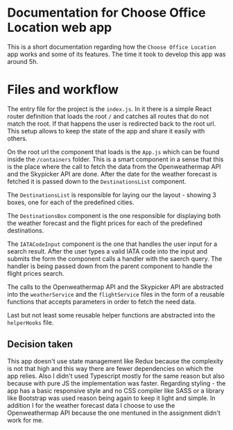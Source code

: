 # Documentation for Choose Office Location web app

This is a short documentation regarding how the `Choose Office Location` app works and some of its features. The time it took to develop this app was around 5h.

# Files and workflow

The entry file for the project is the `index.js`. In it there is a simple React router definition that loads the root `/` and catches all routes that do not match the root. If that happens the user is redirected back to the root url. This setup allows to keep the state of the app and share it easily with others.

On the root url the component that loads is the `App.js` which can be found inside the `/containers` folder. This is a smart component in a sense that this is the place where the call to fetch the data from the Openweathermap API and the Skypicker API are done. After the date for the weather forecast is fetched it is passed down to the `DestinationsList` component.

The `DestinationsList` is responsible for laying our the layout - showing 3 boxes, one for each of the predefined cities.

The `DestinationsBox` component is the one responsible for displaying both the weather forecast and the flight prices for each of the predefined destinations.

The `IATACodeInput` component is the one that handles the user input for a search result. After the user types a valid IATA code into the input and submits the form the component calls a handler with the saerch query. The handler is being passed down from the parent component to handle the flight prices search.

The calls to the Openweathermap API and the Skypicker API are abstracted into the `weatherService` and the `flightService` files in the form of a reusable functions that accepts parameters in order to fetch the need data.

Last but not least some reusable helper functions are abstracted into the `helperHooks` file.

## Decision taken
This app doesn't use state management like Redux because the complexity is not that high and this way there are fewer dependencies on which the app relies. Also I didn't used Typescript mostly for the same reason but also because with pure JS the implementation was faster. Regarding styling - the app has a basic responsive style and no CSS compiler like SASS or a library like Bootstrap was used reason being again to keep it light and simple. In addition I for the weather forecast data I choose to use the Openweathermap API because the one mentuned in the assignment didn't work for me.